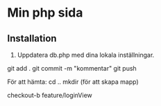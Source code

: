 # Min php sida

## Installation

1. Uppdatera db.php med dina lokala inställningar. 

git add .
git commit -m "kommentar"
git push


För att hämta: 
cd ..
mkdir (för att skapa mapp)


checkout-b feature/loginView

